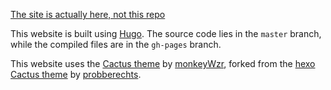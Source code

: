 [The site is actually here, not this repo](https://thejoycekung.github.io)

This website is built using [Hugo](https://gohugo.io/). The source code lies in the `master` branch, while the compiled files are in the `gh-pages` branch.

This website uses the [Cactus theme](https://github.com/monkeyWzr/hugo-theme-cactus) by [monkeyWzr](https://github.com/monkeyWzr), forked from the [hexo Cactus theme](https://github.com/probberechts/hexo-theme-cactus) by [probberechts](https://github.com/probberechts/).
